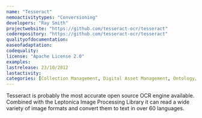 ```yaml
---
name: "Tesseract"
nemoactivitytypes: "Conversioning"
developers: "Ray Smith"
projectwebsite: "https://github.com/tesseract-ocr/tesseract"
coderepository: "https://github.com/tesseract-ocr/tesseract"
qualityofdocumentation: 
easeofadaptation: 
codequality: 
license: "Apache License 2.0"
examples: 
lastrelease: 23/10/2012
lastactivity: 
categories: [Collection Management, Digital Asset Management, Ontology/Vocabulary Building and Management, Digital Preservation]
---
```

Tesseract is probably the most accurate open source OCR engine available. Combined with the Leptonica Image Processing Library it can read a wide variety of image formats and convert them to text in over 60 languages.
